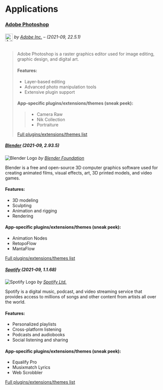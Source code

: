 # Applications

### [Adobe Photoshop](https://www.adobe.com/products/photoshop.html) 

###### <img src="https://upload.wikimedia.org/wikipedia/commons/thumb/a/af/Adobe_Photoshop_CC_icon.svg/1200px-Adobe_Photoshop_CC_icon.svg.png" alt="Adobe Photoshop Logo" width="25" style="vertical-align: middle;"> *by [Adobe Inc.](https://www.adobe.com)* – (2021-09, 22.5.1)
> Adobe Photoshop is a raster graphics editor used for image editing, graphic design, and digital art.
>  
> #### Features:
> - Layer-based editing
> - Advanced photo manipulation tools
> - Extensive plugin support
> 
> #### App-specific plugins/extensions/themes (sneak peek):
> > - Camera Raw
> > - Nik Collection
> > - Portraiture
> 
> [Full plugins/extensions/themes list](https://exchange.adobe.com/creativecloud/photography?filters=adobe-photoshop-cc&order=popularity)

##### [Blender](https://www.blender.org/) (2021-09, 2.93.5)
![Blender Logo](https://upload.wikimedia.org/wikipedia/commons/thumb/0/0c/Blender_logo_no_text.svg/1024px-Blender_logo_no_text.svg.png) *by [Blender Foundation](https://www.blender.org/foundation/)*

Blender is a free and open-source 3D computer graphics software used for creating animated films, visual effects, art, 3D printed models, and video games.

#### Features:
- 3D modeling
- Sculpting
- Animation and rigging
- Rendering

#### App-specific plugins/extensions/themes (sneak peek):
- Animation Nodes
- RetopoFlow
- MantaFlow

[Full plugins/extensions/themes list](https://blendermarket.com/categories/blender?sortBy=popular)

##### [Spotify](https://www.spotify.com/) (2021-09, 1.1.68)
![Spotify Logo](https://upload.wikimedia.org/wikipedia/commons/thumb/1/19/Spotify_logo_without_text.svg/768px-Spotify_logo_without_text.svg.png) *by [Spotify Ltd.](https://www.spotify.com)*

Spotify is a digital music, podcast, and video streaming service that provides access to millions of songs and other content from artists all over the world.

#### Features:
- Personalized playlists
- Cross-platform listening
- Podcasts and audiobooks
- Social listening and sharing

#### App-specific plugins/extensions/themes (sneak peek):
- Equalify Pro
- Musixmatch Lyrics
- Web Scrobbler

[Full plugins/extensions/themes list](https://community.spotify.com/t5/Spotify-Ideas/ct-p/newideas)
